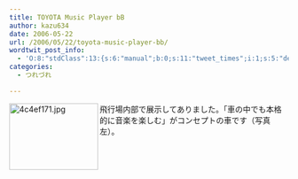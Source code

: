 ```yaml
---
title: TOYOTA Music Player bB
author: kazu634
date: 2006-05-22
url: /2006/05/22/toyota-music-player-bb/
wordtwit_post_info:
  - 'O:8:"stdClass":13:{s:6:"manual";b:0;s:11:"tweet_times";i:1;s:5:"delay";i:0;s:7:"enabled";i:1;s:10:"separation";s:2:"60";s:7:"version";s:3:"3.7";s:14:"tweet_template";b:0;s:6:"status";i:2;s:6:"result";a:0:{}s:13:"tweet_counter";i:2;s:13:"tweet_log_ids";a:1:{i:0;i:2377;}s:9:"hash_tags";a:0:{}s:8:"accounts";a:1:{i:0;s:7:"kazu634";}}'
categories:
  - つれづれ

---
```

<div class="section">
<p>
<a href="http://image.blog.livedoor.jp/simoom634/imgs/4/c/4c4ef171.jpg" onclick="__gaTracker('send', 'event', 'outbound-article', 'http://image.blog.livedoor.jp/simoom634/imgs/4/c/4c4ef171.jpg', '');" target="_blank"><img width="160" align="left" alt="4c4ef171.jpg" src="http://image.blog.livedoor.jp/simoom634/imgs/4/c/4c4ef171-s.jpg" height="120" border="0" class="pict" /></a>飛行場内部で展示してありました。「車の中でも本格的に音楽を楽しむ」がコンセプトの車です（写真左）。
</p>
</div>